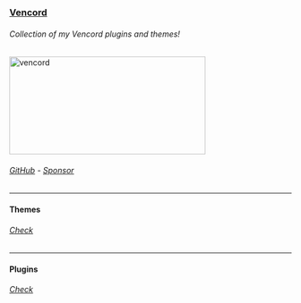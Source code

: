 ### [Vencord](https://github.com/SL4F/vencord)
###### Collection of my Vencord plugins and themes!
<p align="left"> 
  <a href="https://github.com/SL4F/vencord" target="_blank"><img src="https://vencord.dev/assets/favicon.png" alt="vencord" width="350" height="175"/></a>
</p>

###### [GitHub](https://github.com/sl4f/vencord) - [Sponsor](https://github.com/sponsors/SL4F)
___
#### Themes
###### [Check](https://github.com/SL4F/vencord/tree/main/themes)
___
#### Plugins
###### [Check](https://github.com/SL4F/vencord/tree/main/plugins)

